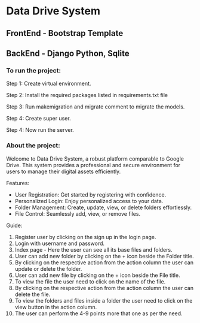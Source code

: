 # Data Drive System

## FrontEnd - Bootstrap Template
## BackEnd -  Django Python, Sqlite

### To run the project:

Step 1: Create virtual environment.

Step 2: Install the required packages listed in requirements.txt file

Step 3: Run makemigration and migrate comment to migrate the models.

Step 4: Create super user.

Step 4: Now run the server.




### About the project:
Welcome to Data Drive System, a robust platform comparable to Google Drive. This system provides a professional and secure environment for users to manage their digital assets efficiently.

Features:
- User Registration: Get started by registering with confidence.
- Personalized Login: Enjoy personalized access to your data.
- Folder Management: Create, update, view, or delete folders effortlessly.
- File Control: Seamlessly add, view, or remove files.

Guide:
1. Register user by clicking on the sign up in the login page.
2. Login with username and password.
3. Index page - Here the user can see all its base files and folders.
4. User can add new folder by clicking on the + icon beside the Folder title.
5. By clicking on the respective action from the action column the user can update or delete the folder.
6. User can add new file by clicking on the + icon beside the File title.
7. To view the file the user need to click on the name of the file.
8. By clicking on the respective action from the action column the user can delete the file.
9. To view the folders and files inside a folder the user need to click on the view button in the action column.
10. The user can perform the 4-9 points more that one as per the need.